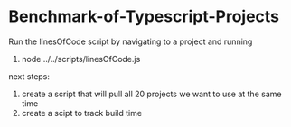 # Benchmark-of-Typescript-Projects

Run the linesOfCode script by navigating to a project and running
1. node ../../scripts/linesOfCode.js


next steps:
1. create a script that will pull all 20 projects we want to use at the same time
2. create a scipt to track build time
